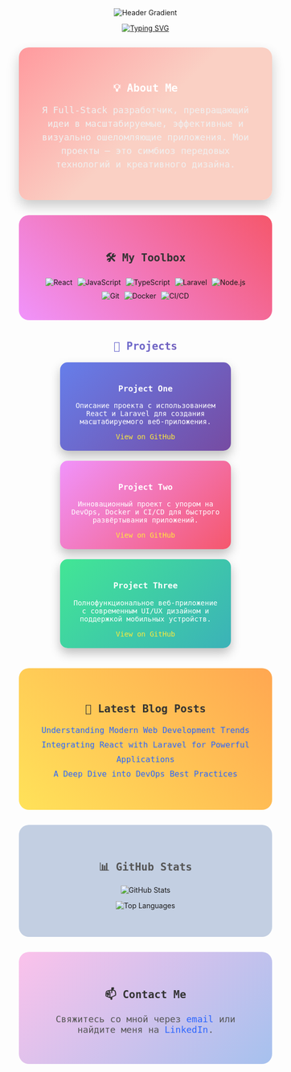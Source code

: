 <!-- Header Section with Animated Gradient -->
<p align="center" style="margin: 0; padding: 0;">
  <img src="https://capsule-render.vercel.app/api?type=waving&color=0:ff004c,100:2b65ff&height=300&section=header&text=🚀%20GitHub%20Mastery!%20🚀&fontSize=50&fontAlign=50&fontAlignY=40" alt="Header Gradient" />
</p>

<!-- Dynamic Typing Animation -->
<p align="center">
  <a href="https://git.io/typing-svg">
    <img src="https://readme-typing-svg.herokuapp.com?font=Fira+Code&weight=700&size=30&duration=5000&pause=1000&color=00FFFF&background=00000000&center=true&vCenter=true&width=900&height=100&lines=Welcome+to+the+Future+of+Development!;Full-Stack+Engineering+Redefined.;Innovate+with+React%2C+Laravel+and+DevOps.;Your+Ultimate+Tech+Inspiration+Hub." alt="Typing SVG" />
  </a>
</p>

<!-- About Me Section with Complex Gradient and Shadows -->
<div align="center" style="background: linear-gradient(135deg, #ff9a9e, #fad0c4, #fad0c4); padding: 40px; border-radius: 20px; margin: 30px auto; max-width: 800px; box-shadow: 0 12px 24px rgba(0,0,0,0.2);">
  <h2 style="color: #ffffff; font-family: 'Fira Code', monospace; margin-bottom: 10px;">💡 About Me</h2>
  <p style="color: #f0f0f0; font-size: 18px; font-family: 'Fira Code', monospace; line-height: 1.5;">
    Я Full-Stack разработчик, превращающий идеи в масштабируемые, эффективные и визуально ошеломляющие приложения. Мои проекты – это симбиоз передовых технологий и креативного дизайна.
  </p>
</div>

<!-- My Toolbox Section with Stylish Badges and Gradient Borders -->
<div align="center" style="background: linear-gradient(45deg, #f093fb, #f5576c); padding: 40px; border-radius: 20px; margin: 30px auto; max-width: 800px;">
  <h2 style="color: #333333; font-family: 'Fira Code', monospace;">🛠 My Toolbox</h2>
  <div style="display: flex; flex-wrap: wrap; justify-content: center; gap: 10px; margin-top: 20px;">
    <img src="https://img.shields.io/badge/React-%2361DAFB?logo=react&logoColor=white&style=for-the-badge" alt="React" />
    <img src="https://img.shields.io/badge/JavaScript-%23F7DF1E?logo=javascript&logoColor=black&style=for-the-badge" alt="JavaScript" />
    <img src="https://img.shields.io/badge/TypeScript-%23007ACC?logo=typescript&logoColor=white&style=for-the-badge" alt="TypeScript" />
    <img src="https://img.shields.io/badge/Laravel-%23FF2D20?logo=laravel&logoColor=white&style=for-the-badge" alt="Laravel" />
    <img src="https://img.shields.io/badge/Node.js-%23339933?logo=node.js&logoColor=white&style=for-the-badge" alt="Node.js" />
    <img src="https://img.shields.io/badge/Git-%23F05032?logo=git&logoColor=white&style=for-the-badge" alt="Git" />
    <img src="https://img.shields.io/badge/Docker-%230db7ed?logo=docker&logoColor=white&style=for-the-badge" alt="Docker" />
    <img src="https://img.shields.io/badge/CI/CD-%230077B5?logo=githubactions&logoColor=white&style=for-the-badge" alt="CI/CD" />
  </div>
</div>

<!-- Projects Showcase Section with Card Layout -->
<div align="center" style="margin: 40px auto; max-width: 1000px;">
  <h2 style="color: #ffffff; font-family: 'Fira Code', monospace; margin-bottom: 20px; background: linear-gradient(90deg, #667eea, #764ba2); -webkit-background-clip: text; color: transparent;">
    🚀 Projects
  </h2>
  <div style="display: flex; flex-wrap: wrap; justify-content: center; gap: 20px;">
    <!-- Project Card 1 -->
    <div style="background: linear-gradient(135deg, #667eea, #764ba2); padding: 20px; border-radius: 15px; width: 300px; color: #fff; box-shadow: 0 10px 20px rgba(0,0,0,0.25);">
      <h3 style="font-family: 'Fira Code', monospace;">Project One</h3>
      <p style="font-family: 'Fira Code', monospace;">Описание проекта с использованием React и Laravel для создания масштабируемого веб-приложения.</p>
      <a href="https://github.com/YourUsername/ProjectOne" style="font-family: 'Fira Code', monospace; color: #ffeb3b; text-decoration: none;">View on GitHub</a>
    </div>
    <!-- Project Card 2 -->
    <div style="background: linear-gradient(135deg, #f093fb, #f5576c); padding: 20px; border-radius: 15px; width: 300px; color: #fff; box-shadow: 0 10px 20px rgba(0,0,0,0.25);">
      <h3 style="font-family: 'Fira Code', monospace;">Project Two</h3>
      <p style="font-family: 'Fira Code', monospace;">Инновационный проект с упором на DevOps, Docker и CI/CD для быстрого развёртывания приложений.</p>
      <a href="https://github.com/YourUsername/ProjectTwo" style="font-family: 'Fira Code', monospace; color: #ffeb3b; text-decoration: none;">View on GitHub</a>
    </div>
    <!-- Project Card 3 -->
    <div style="background: linear-gradient(135deg, #42e695, #3bb2b8); padding: 20px; border-radius: 15px; width: 300px; color: #fff; box-shadow: 0 10px 20px rgba(0,0,0,0.25);">
      <h3 style="font-family: 'Fira Code', monospace;">Project Three</h3>
      <p style="font-family: 'Fira Code', monospace;">Полнофункциональное веб-приложение с современным UI/UX дизайном и поддержкой мобильных устройств.</p>
      <a href="https://github.com/YourUsername/ProjectThree" style="font-family: 'Fira Code', monospace; color: #ffeb3b; text-decoration: none;">View on GitHub</a>
    </div>
  </div>
</div>

<!-- Latest Blog Posts Section with Gradient Divider -->
<div align="center" style="background: linear-gradient(45deg, #ffe259, #ffa751); padding: 40px; border-radius: 20px; margin: 30px auto; max-width: 800px;">
  <h2 style="color: #333333; font-family: 'Fira Code', monospace;">📝 Latest Blog Posts</h2>
  <ul style="list-style: none; padding: 0; font-family: 'Fira Code', monospace; color: #333333; font-size: 16px; line-height: 1.8;">
    <li><a href="https://yourblog.com/post1" style="color: #2b65ff; text-decoration: none;">Understanding Modern Web Development Trends</a></li>
    <li><a href="https://yourblog.com/post2" style="color: #2b65ff; text-decoration: none;">Integrating React with Laravel for Powerful Applications</a></li>
    <li><a href="https://yourblog.com/post3" style="color: #2b65ff; text-decoration: none;">A Deep Dive into DevOps Best Practices</a></li>
  </ul>
</div>

<!-- GitHub Stats Section with Enhanced Visual Effects -->
<div align="center" style="background: linear-gradient(135deg, #c3cfe2, #c3cfe2); padding: 40px; border-radius: 20px; margin: 30px auto; max-width: 800px;">
  <h2 style="color: #555555; font-family: 'Fira Code', monospace;">📊 GitHub Stats</h2>
  <p align="center">
    <img src="https://github-readme-stats.vercel.app/api?username=YourUsername&show_icons=true&theme=gradient" alt="GitHub Stats" style="max-width: 100%; height: auto;" />
  </p>
  <p align="center">
    <img src="https://github-readme-stats.vercel.app/api/top-langs/?username=YourUsername&layout=compact&theme=gradient" alt="Top Languages" style="max-width: 100%; height: auto;" />
  </p>
</div>

<!-- Contact Me Section with Bold Colors and Gradient Accents -->
<div align="center" style="background: linear-gradient(135deg, #fbc2eb, #a6c1ee); padding: 40px; border-radius: 20px; margin: 30px auto; max-width: 800px;">
  <h2 style="color: #333333; font-family: 'Fira Code', monospace;">📫 Contact Me</h2>
  <p style="color: #555555; font-size: 18px; font-family: 'Fira Code', monospace;">
    Свяжитесь со мной через 
    <a href="mailto:your.email@example.com" style="color: #2b65ff; text-decoration: none;">email</a> 
    или найдите меня на 
    <a href="https://www.linkedin.com/in/yourprofile" style="color: #2b65ff; text-decoration: none;">LinkedIn</a>.
  </p>
</div>
